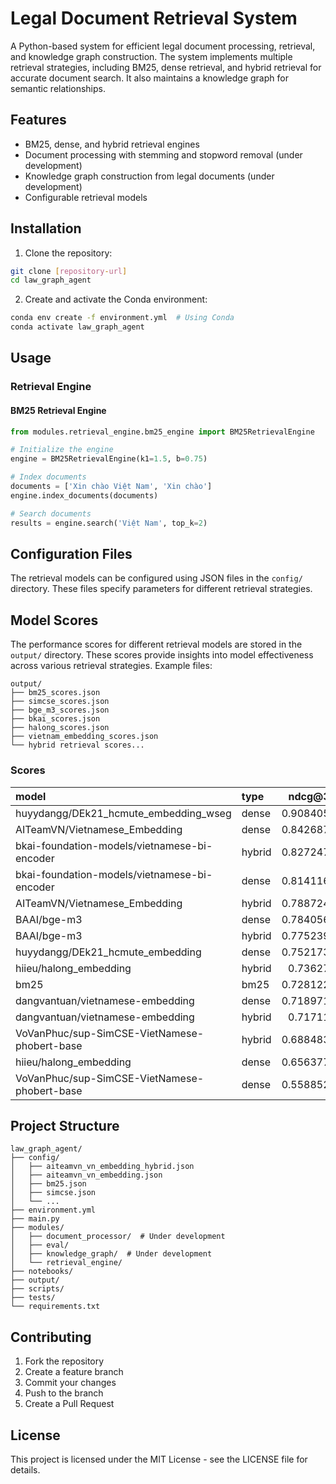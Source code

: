 # Legal Document Retrieval System

A Python-based system for efficient legal document processing, retrieval, and knowledge graph construction. The system implements multiple retrieval strategies, including BM25, dense retrieval, and hybrid retrieval for accurate document search. It also maintains a knowledge graph for semantic relationships.

## Features

- BM25, dense, and hybrid retrieval engines
- Document processing with stemming and stopword removal (under development)
- Knowledge graph construction from legal documents (under development)
- Configurable retrieval models

## Installation

1. Clone the repository:
```bash
git clone [repository-url]
cd law_graph_agent
```

2. Create and activate the Conda environment:
```bash
conda env create -f environment.yml  # Using Conda
conda activate law_graph_agent
```

## Usage

### Retrieval Engine

#### BM25 Retrieval Engine

```python
from modules.retrieval_engine.bm25_engine import BM25RetrievalEngine

# Initialize the engine
engine = BM25RetrievalEngine(k1=1.5, b=0.75)

# Index documents
documents = ['Xin chào Việt Nam', 'Xin chào']
engine.index_documents(documents)

# Search documents
results = engine.search('Việt Nam', top_k=2)
```

## Configuration Files

The retrieval models can be configured using JSON files in the `config/` directory. These files specify parameters for different retrieval strategies.

## Model Scores

The performance scores for different retrieval models are stored in the `output/` directory. These scores provide insights into model effectiveness across various retrieval strategies. Example files:

```
output/
├── bm25_scores.json
├── simcse_scores.json
├── bge_m3_scores.json
├── bkai_scores.json
├── halong_scores.json
├── vietnam_embedding_scores.json
└── hybrid retrieval scores...
```

### Scores

| model                                        | type   |   ndcg@3 |   ndcg@5 |   ndcg@10 |    mrr@3 |    mrr@5 |   mrr@10 |
|:---------------------------------------------|:-------|---------:|---------:|----------:|---------:|---------:|---------:|
| huyydangg/DEk21_hcmute_embedding_wseg        | dense  | 0.908405 | 0.914792 |  0.917742 | 0.889583 | 0.893099 | 0.894266 |
| AITeamVN/Vietnamese_Embedding                | dense  | 0.842687 | 0.854993 |  0.865006 | 0.822135 | 0.82901  | 0.833389 |
| bkai-foundation-models/vietnamese-bi-encoder | hybrid | 0.827247 | 0.844781 |  0.846937 | 0.799219 | 0.809505 | 0.806771 |
| bkai-foundation-models/vietnamese-bi-encoder | dense  | 0.814116 | 0.82965  |  0.839567 | 0.796615 | 0.805286 | 0.809572 |
| AITeamVN/Vietnamese_Embedding                | hybrid | 0.788724 | 0.810062 |  0.820797 | 0.758333 | 0.77224  | 0.776461 |
| BAAI/bge-m3                                  | dense  | 0.784056 | 0.80665  |  0.817016 | 0.763281 | 0.775859 | 0.780293 |
| BAAI/bge-m3                                  | hybrid | 0.775239 | 0.797382 |  0.811962 | 0.747656 | 0.763333 | 0.77128  |
| huyydangg/DEk21_hcmute_embedding             | dense  | 0.752173 | 0.769259 |  0.785101 | 0.72474  | 0.734427 | 0.741076 |
| hiieu/halong_embedding                       | hybrid | 0.73627  | 0.757183 |  0.779169 | 0.710417 | 0.721901 | 0.731976 |
| bm25                                         | bm25   | 0.728122 | 0.74974  |  0.761612 | 0.699479 | 0.711198 | 0.715738 |
| dangvantuan/vietnamese-embedding             | dense  | 0.718971 | 0.746521 |  0.763416 | 0.696354 | 0.711953 | 0.718854 |
| dangvantuan/vietnamese-embedding             | hybrid | 0.71711  | 0.743537 |  0.758315 | 0.690104 | 0.704792 | 0.712261 |
| VoVanPhuc/sup-SimCSE-VietNamese-phobert-base | hybrid | 0.688483 | 0.713829 |  0.733894 | 0.660156 | 0.671198 | 0.676961 |
| hiieu/halong_embedding                       | dense  | 0.656377 | 0.675881 |  0.701368 | 0.630469 | 0.641406 | 0.652057 |
| VoVanPhuc/sup-SimCSE-VietNamese-phobert-base | dense  | 0.558852 | 0.584799 |  0.611329 | 0.536979 | 0.55112  | 0.562218 |

## Project Structure

```
law_graph_agent/
├── config/
│   ├── aiteamvn_vn_embedding_hybrid.json
│   ├── aiteamvn_vn_embedding.json
│   ├── bm25.json
│   ├── simcse.json
│   └── ...
├── environment.yml
├── main.py
├── modules/
│   ├── document_processor/  # Under development
│   ├── eval/
│   ├── knowledge_graph/  # Under development
│   └── retrieval_engine/
├── notebooks/
├── output/
├── scripts/
├── tests/
└── requirements.txt
```

## Contributing

1. Fork the repository
2. Create a feature branch
3. Commit your changes
4. Push to the branch
5. Create a Pull Request

## License

This project is licensed under the MIT License - see the LICENSE file for details.

